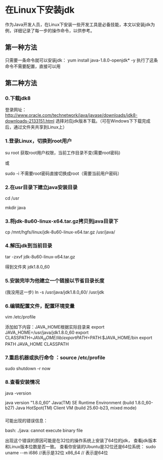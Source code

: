 # 在Linux下安装jdk

作为Java开发人员，在Linux下安装一些开发工具是必备技能，本文以安装jdk为例，详细记录了每一步的操作命令，以供参考。

## 第一种方法

只需要一条命令就可以安装jdk：
yum install java-1.8.0-openjdk* -y
执行了这条命令不需要配置，直接可以用

## 第二种方法

### 0.下载jdk8

登录网址：http://www.oracle.com/technetwork/java/javase/downloads/jdk8-downloads-2133151.html
选择对应jdk版本下载。（可在Windows下下载完成后，通过文件夹共享到Linux上）



### 1.登录Linux，切换到root用户

su root 获取root用户权限，当前工作目录不变(需要root密码)


或


sudo -i 不需要root密码直接切换成root（需要当前用户密码）



### 2.在usr目录下建立java安装目录

cd /usr


mkdir java



### 3.将jdk-8u60-linux-x64.tar.gz拷贝到java目录下


cp /mnt/hgfs/linux/jdk-8u60-linux-x64.tar.gz /usr/java/



### 4.解压jdk到当前目录


tar -zxvf jdk-8u60-linux-x64.tar.gz


得到文件夹 jdk1.8.0_60



### 5.安装完毕为他建立一个链接以节省目录长度

(我没用这一步)
ln -s /usr/java/jdk1.8.0_60/ /usr/jdk



### 6.编辑配置文件，配置环境变量


vim /etc/profile


添加如下内容：JAVA_HOME根据实际目录来
export JAVA_HOME=/usr/java/jdk1.8.0_60
export CLASSPATH=$JAVA_HOME/lib/
export PATH=$PATH:$JAVA_HOME/bin
export PATH JAVA_HOME CLASSPATH





### 7.重启机器或执行命令 ：source /etc/profile


sudo shutdown -r now



### 8.查看安装情况

java -version


java version "1.8.0_60"
Java(TM) SE Runtime Environment (build 1.8.0_60-b27)
Java HotSpot(TM) Client VM (build 25.60-b23, mixed mode)

### 



可能出现的错误信息：


bash: ./java: cannot execute binary file


出现这个错误的原因可能是在32位的操作系统上安装了64位的jdk，
查看jdk版本和Linux版本位数是否一致。
查看你安装的Ubuntu是32位还是64位系统：
sudo uname --m
i686 //表示是32位
x86_64 // 表示是64位